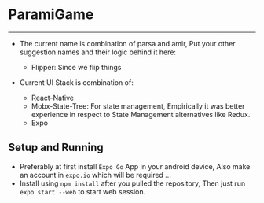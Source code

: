 # ParamiGame
----

* The current name is combination of parsa and amir, Put your other suggestion names and their logic behind it here: 
    * Flipper: Since we flip things


* Current UI Stack is combination of:
    * React-Native
    * Mobx-State-Tree: For state management, Empirically it was better experience in respect to State Management alternatives like Redux.
    * Expo
  

## Setup and Running
* Preferably at first install `Expo Go` App in your android device, Also make an account in `expo.io` which will be required ...
* Install using `npm install` after you pulled the repository, Then just run `expo start --web` to start web session. 



